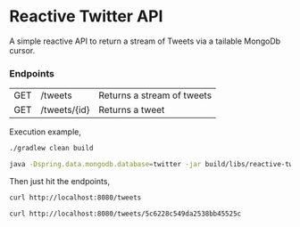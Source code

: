 # Reactive Twitter API

A simple reactive API to return a stream of Tweets via a tailable MongoDb cursor.

### Endpoints

|   |        |                             |
|---|--------|-----------------------------|
|GET|/tweets |Returns a stream of tweets   |
|GET|/tweets/{id} |Returns a tweet   |

Execution example,

```bash
./gradlew clean build

java -Dspring.data.mongodb.database=twitter -jar build/libs/reactive-twitter-api-0.0.1-SNAPSHOT.jar
```

Then just hit the endpoints,

```bash
curl http://localhost:8080/tweets

curl http://localhost:8080/tweets/5c6228c549da2538bb45525c
```